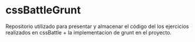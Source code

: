 # cssBattleGrunt
Repositorio utilizado para presentar y almacenar el código del los ejercicios realizados en cssBattle + la implementacion de grunt en el proyecto.
